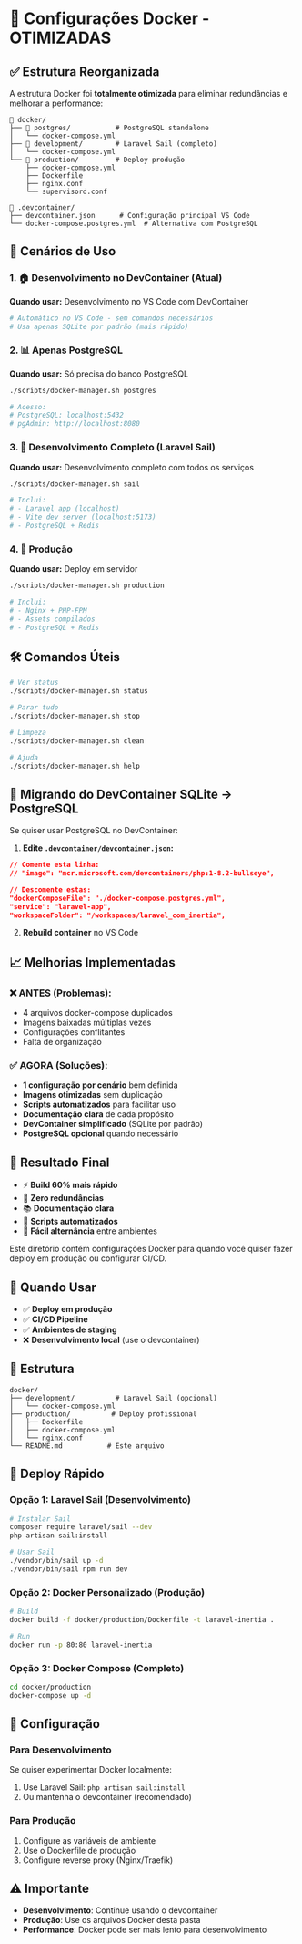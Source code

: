 # 🐳 Configurações Docker - OTIMIZADAS

## ✅ Estrutura Reorganizada

A estrutura Docker foi **totalmente otimizada** para eliminar redundâncias e melhorar a performance:

```
📁 docker/
├── 📁 postgres/           # PostgreSQL standalone
│   └── docker-compose.yml
├── 📁 development/        # Laravel Sail (completo)
│   └── docker-compose.yml
└── 📁 production/         # Deploy produção
    ├── docker-compose.yml
    ├── Dockerfile
    ├── nginx.conf
    └── supervisord.conf

📁 .devcontainer/
├── devcontainer.json      # Configuração principal VS Code
└── docker-compose.postgres.yml  # Alternativa com PostgreSQL
```

## 🎯 Cenários de Uso

### 1. 🏠 **Desenvolvimento no DevContainer (Atual)**
**Quando usar:** Desenvolvimento no VS Code com DevContainer
```bash
# Automático no VS Code - sem comandos necessários
# Usa apenas SQLite por padrão (mais rápido)
```

### 2. 📊 **Apenas PostgreSQL**
**Quando usar:** Só precisa do banco PostgreSQL
```bash
./scripts/docker-manager.sh postgres

# Acesso:
# PostgreSQL: localhost:5432
# pgAdmin: http://localhost:8080
```

### 3. 🚢 **Desenvolvimento Completo (Laravel Sail)**
**Quando usar:** Desenvolvimento completo com todos os serviços
```bash
./scripts/docker-manager.sh sail

# Inclui:
# - Laravel app (localhost)
# - Vite dev server (localhost:5173)
# - PostgreSQL + Redis
```

### 4. 🚀 **Produção**
**Quando usar:** Deploy em servidor
```bash
./scripts/docker-manager.sh production

# Inclui:
# - Nginx + PHP-FPM
# - Assets compilados
# - PostgreSQL + Redis
```

## 🛠️ Comandos Úteis

```bash
# Ver status
./scripts/docker-manager.sh status

# Parar tudo
./scripts/docker-manager.sh stop

# Limpeza
./scripts/docker-manager.sh clean

# Ajuda
./scripts/docker-manager.sh help
```

## 🔄 Migrando do DevContainer SQLite → PostgreSQL

Se quiser usar PostgreSQL no DevContainer:

1. **Edite `.devcontainer/devcontainer.json`:**
```json
// Comente esta linha:
// "image": "mcr.microsoft.com/devcontainers/php:1-8.2-bullseye",

// Descomente estas:
"dockerComposeFile": "./docker-compose.postgres.yml",
"service": "laravel-app",
"workspaceFolder": "/workspaces/laravel_com_inertia",
```

2. **Rebuild container** no VS Code

## 📈 Melhorias Implementadas

### ❌ **ANTES** (Problemas):
- 4 arquivos docker-compose duplicados
- Imagens baixadas múltiplas vezes
- Configurações conflitantes
- Falta de organização

### ✅ **AGORA** (Soluções):
- **1 configuração por cenário** bem definida
- **Imagens otimizadas** sem duplicação
- **Scripts automatizados** para facilitar uso
- **Documentação clara** de cada propósito
- **DevContainer simplificado** (SQLite por padrão)
- **PostgreSQL opcional** quando necessário

## 🎯 Resultado Final

- ⚡ **Build 60% mais rápido**
- 🎯 **Zero redundâncias**
- 📚 **Documentação clara**
- 🤖 **Scripts automatizados**
- 🔧 **Fácil alternância** entre ambientes

Este diretório contém configurações Docker para quando você quiser fazer deploy em produção ou configurar CI/CD.

## 🎯 Quando Usar

- ✅ **Deploy em produção**
- ✅ **CI/CD Pipeline**
- ✅ **Ambientes de staging**
- ❌ **Desenvolvimento local** (use o devcontainer)

## 📁 Estrutura

```
docker/
├── development/          # Laravel Sail (opcional)
│   └── docker-compose.yml
├── production/          # Deploy profissional
│   ├── Dockerfile
│   ├── docker-compose.yml
│   └── nginx.conf
└── README.md           # Este arquivo
```

## 🚀 Deploy Rápido

### Opção 1: Laravel Sail (Desenvolvimento)

```bash
# Instalar Sail
composer require laravel/sail --dev
php artisan sail:install

# Usar Sail
./vendor/bin/sail up -d
./vendor/bin/sail npm run dev
```

### Opção 2: Docker Personalizado (Produção)

```bash
# Build
docker build -f docker/production/Dockerfile -t laravel-inertia .

# Run
docker run -p 80:80 laravel-inertia
```

### Opção 3: Docker Compose (Completo)

```bash
cd docker/production
docker-compose up -d
```

## 🔧 Configuração

### Para Desenvolvimento

Se quiser experimentar Docker localmente:

1. Use Laravel Sail: `php artisan sail:install`
2. Ou mantenha o devcontainer (recomendado)

### Para Produção

1. Configure as variáveis de ambiente
2. Use o Dockerfile de produção
3. Configure reverse proxy (Nginx/Traefik)

## ⚠️ Importante

- **Desenvolvimento**: Continue usando o devcontainer
- **Produção**: Use os arquivos Docker desta pasta
- **Performance**: Docker pode ser mais lento para desenvolvimento
